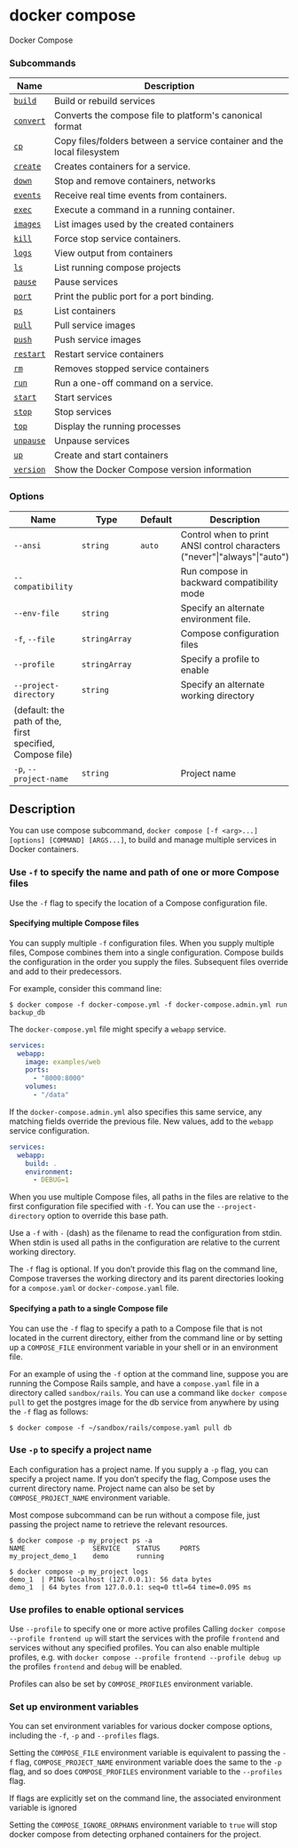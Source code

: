 # docker compose

<!---MARKER_GEN_START-->
Docker Compose

### Subcommands

| Name | Description |
| --- | --- |
| [`build`](compose_build.md) | Build or rebuild services |
| [`convert`](compose_convert.md) | Converts the compose file to platform's canonical format |
| [`cp`](compose_cp.md) | Copy files/folders between a service container and the local filesystem |
| [`create`](compose_create.md) | Creates containers for a service. |
| [`down`](compose_down.md) | Stop and remove containers, networks |
| [`events`](compose_events.md) | Receive real time events from containers. |
| [`exec`](compose_exec.md) | Execute a command in a running container. |
| [`images`](compose_images.md) | List images used by the created containers |
| [`kill`](compose_kill.md) | Force stop service containers. |
| [`logs`](compose_logs.md) | View output from containers |
| [`ls`](compose_ls.md) | List running compose projects |
| [`pause`](compose_pause.md) | Pause services |
| [`port`](compose_port.md) | Print the public port for a port binding. |
| [`ps`](compose_ps.md) | List containers |
| [`pull`](compose_pull.md) | Pull service images |
| [`push`](compose_push.md) | Push service images |
| [`restart`](compose_restart.md) | Restart service containers |
| [`rm`](compose_rm.md) | Removes stopped service containers |
| [`run`](compose_run.md) | Run a one-off command on a service. |
| [`start`](compose_start.md) | Start services |
| [`stop`](compose_stop.md) | Stop services |
| [`top`](compose_top.md) | Display the running processes |
| [`unpause`](compose_unpause.md) | Unpause services |
| [`up`](compose_up.md) | Create and start containers |
| [`version`](compose_version.md) | Show the Docker Compose version information |


### Options

| Name | Type | Default | Description |
| --- | --- | --- | --- |
| `--ansi` | `string` | `auto` | Control when to print ANSI control characters ("never"\|"always"\|"auto") |
| `--compatibility` |  |  | Run compose in backward compatibility mode |
| `--env-file` | `string` |  | Specify an alternate environment file. |
| `-f`, `--file` | `stringArray` |  | Compose configuration files |
| `--profile` | `stringArray` |  | Specify a profile to enable |
| `--project-directory` | `string` |  | Specify an alternate working directory
(default: the path of the, first specified, Compose file) |
| `-p`, `--project-name` | `string` |  | Project name |


<!---MARKER_GEN_END-->

## Description

You can use compose subcommand, `docker compose [-f <arg>...] [options] [COMMAND] [ARGS...]`, to build and manage
multiple services in Docker containers.

### Use `-f` to specify the name and path of one or more Compose files
Use the `-f` flag to specify the location of a Compose configuration file.

#### Specifying multiple Compose files
You can supply multiple `-f` configuration files. When you supply multiple files, Compose combines them into a single
configuration. Compose builds the configuration in the order you supply the files. Subsequent files override and add
to their predecessors.

For example, consider this command line:

```console
$ docker compose -f docker-compose.yml -f docker-compose.admin.yml run backup_db
```

The `docker-compose.yml` file might specify a `webapp` service.

```yaml
services:
  webapp:
    image: examples/web
    ports:
      - "8000:8000"
    volumes:
      - "/data"
```
If the `docker-compose.admin.yml` also specifies this same service, any matching fields override the previous file.
New values, add to the `webapp` service configuration.

```yaml
services:
  webapp:
    build: .
    environment:
      - DEBUG=1
```

When you use multiple Compose files, all paths in the files are relative to the first configuration file specified
with `-f`. You can use the `--project-directory` option to override this base path.

Use a `-f` with `-` (dash) as the filename to read the configuration from stdin. When stdin is used all paths in the
configuration are relative to the current working directory.

The `-f` flag is optional. If you don’t provide this flag on the command line, Compose traverses the working directory
and its parent directories looking for a `compose.yaml` or `docker-compose.yaml` file.

#### Specifying a path to a single Compose file
You can use the `-f` flag to specify a path to a Compose file that is not located in the current directory, either
from the command line or by setting up a `COMPOSE_FILE` environment variable in your shell or in an environment file.

For an example of using the `-f` option at the command line, suppose you are running the Compose Rails sample, and
have a `compose.yaml` file in a directory called `sandbox/rails`. You can use a command like `docker compose pull` to
get the postgres image for the db service from anywhere by using the `-f` flag as follows:

```console
$ docker compose -f ~/sandbox/rails/compose.yaml pull db
```

### Use `-p` to specify a project name

Each configuration has a project name. If you supply a `-p` flag, you can specify a project name. If you don’t
specify the flag, Compose uses the current directory name.
Project name can also be set by `COMPOSE_PROJECT_NAME` environment variable.

Most compose subcommand can be run without a compose file, just passing
the project name to retrieve the relevant resources.

```console
$ docker compose -p my_project ps -a
NAME                 SERVICE    STATUS     PORTS
my_project_demo_1    demo       running

$ docker compose -p my_project logs
demo_1  | PING localhost (127.0.0.1): 56 data bytes
demo_1  | 64 bytes from 127.0.0.1: seq=0 ttl=64 time=0.095 ms
```

### Use profiles to enable optional services

Use `--profile` to specify one or more active profiles
Calling `docker compose --profile frontend up` will start the services with the profile `frontend` and services
without any specified profiles.
You can also enable multiple profiles, e.g. with `docker compose --profile frontend --profile debug up` the profiles `frontend` and `debug` will be enabled.

Profiles can also be set by `COMPOSE_PROFILES` environment variable.

### Set up environment variables

You can set environment variables for various docker compose options, including the `-f`, `-p` and `--profiles` flags.

Setting the `COMPOSE_FILE` environment variable is equivalent to passing the `-f` flag,
`COMPOSE_PROJECT_NAME` environment variable does the same to the `-p` flag,
and so does `COMPOSE_PROFILES` environment variable to the `--profiles` flag.

If flags are explicitly set on the command line, the associated environment variable is ignored

Setting the `COMPOSE_IGNORE_ORPHANS` environment variable to `true` will stop docker compose from detecting orphaned
containers for the project.
